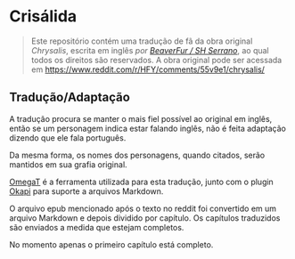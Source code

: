 # Crisálida

> Este repositório contém uma tradução de fã da obra original *Chrysalis*, escrita em inglês *por [BeaverFur / SH Serrano](https://www.reddit.com/user/BeaverFur)*, ao qual todos os direitos são reservados. A obra original pode ser acessada em https://www.reddit.com/r/HFY/comments/55v9e1/chrysalis/

## Tradução/Adaptação

A tradução procura se manter o mais fiel possível ao original em inglês, então se um personagem indica estar falando inglês, não é feita adaptação dizendo que ele fala português.

Da mesma forma, os nomes dos personagens, quando citados, serão mantidos em sua grafia original.

[OmegaT](https://omegat.org/) é a ferramenta utilizada para esta tradução, junto com o plugin [Okapi](https://okapiframework.org/wiki/index.php?title=Okapi_Filters_Plugin_for_OmegaT) para suporte a arquivos Markdown.

O arquivo epub mencionado após o texto no reddit foi convertido em um arquivo Markdown e depois dividido por capítulo. Os capítulos traduzidos são enviados a medida que estejam completos.

No momento apenas o primeiro capítulo está completo.



